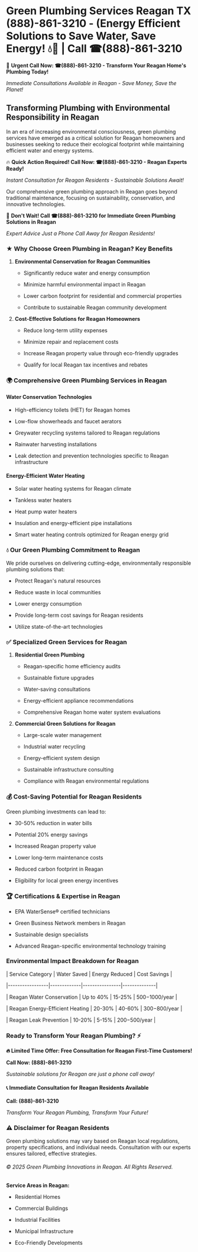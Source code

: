 # Green Plumbing Services Reagan TX (888)-861-3210 - (Energy Efficient Solutions to Save Water, Save Energy! 💧🌿 | Call ☎(888)-861-3210

🚨 **Urgent Call Now: ☎(888)-861-3210 - Transform Your Reagan Home's Plumbing Today!**
*Immediate Consultations Available in Reagan - Save Money, Save the Planet!*

## Transforming Plumbing with Environmental Responsibility in Reagan

In an era of increasing environmental consciousness, green plumbing services have emerged as a critical solution for Reagan homeowners and businesses seeking to reduce their ecological footprint while maintaining efficient water and energy systems. 

🔥 **Quick Action Required! Call Now: ☎(888)-861-3210 - Reagan Experts Ready!**
*Instant Consultation for Reagan Residents - Sustainable Solutions Await!*

Our comprehensive green plumbing approach in Reagan goes beyond traditional maintenance, focusing on sustainability, conservation, and innovative technologies.

🚨 **Don't Wait! Call ☎(888)-861-3210 for Immediate Green Plumbing Solutions in Reagan**
*Expert Advice Just a Phone Call Away for Reagan Residents!*

### ★ Why Choose Green Plumbing in Reagan? Key Benefits

1. **Environmental Conservation for Reagan Communities** 
   - Significantly reduce water and energy consumption
   - Minimize harmful environmental impact in Reagan
   - Lower carbon footprint for residential and commercial properties
   - Contribute to sustainable Reagan community development

2. **Cost-Effective Solutions for Reagan Homeowners** 
   - Reduce long-term utility expenses
   - Minimize repair and replacement costs
   - Increase Reagan property value through eco-friendly upgrades
   - Qualify for local Reagan tax incentives and rebates

### 🌍 Comprehensive Green Plumbing Services in Reagan

#### Water Conservation Technologies
- High-efficiency toilets (HET) for Reagan homes
- Low-flow showerheads and faucet aerators
- Greywater recycling systems tailored to Reagan regulations
- Rainwater harvesting installations
- Leak detection and prevention technologies specific to Reagan infrastructure

#### Energy-Efficient Water Heating
- Solar water heating systems for Reagan climate
- Tankless water heaters
- Heat pump water heaters
- Insulation and energy-efficient pipe installations
- Smart water heating controls optimized for Reagan energy grid

### 💧 Our Green Plumbing Commitment to Reagan

We pride ourselves on delivering cutting-edge, environmentally responsible plumbing solutions that:
- Protect Reagan's natural resources
- Reduce waste in local communities
- Lower energy consumption
- Provide long-term cost savings for Reagan residents
- Utilize state-of-the-art technologies

### ✅ Specialized Green Services for Reagan

1. **Residential Green Plumbing**
   - Reagan-specific home efficiency audits
   - Sustainable fixture upgrades
   - Water-saving consultations
   - Energy-efficient appliance recommendations
   - Comprehensive Reagan home water system evaluations

2. **Commercial Green Solutions for Reagan**
   - Large-scale water management
   - Industrial water recycling
   - Energy-efficient system design
   - Sustainable infrastructure consulting
   - Compliance with Reagan environmental regulations

### 💰 Cost-Saving Potential for Reagan Residents

Green plumbing investments can lead to:
- 30-50% reduction in water bills
- Potential 20% energy savings
- Increased Reagan property value
- Lower long-term maintenance costs
- Reduced carbon footprint in Reagan
- Eligibility for local green energy incentives

### 🏆 Certifications & Expertise in Reagan

- EPA WaterSense® certified technicians
- Green Business Network members in Reagan
- Sustainable design specialists
- Advanced Reagan-specific environmental technology training

### Environmental Impact Breakdown for Reagan

| Service Category | Water Saved | Energy Reduced | Cost Savings |
|-----------------|-------------|----------------|--------------|
| Reagan Water Conservation | Up to 40% | 15-25% | $500-$1000/year |
| Reagan Energy-Efficient Heating | 20-30% | 40-60% | $300-$800/year |
| Reagan Leak Prevention | 10-20% | 5-15% | $200-$500/year |

### Ready to Transform Your Reagan Plumbing? ⚡

**🔥 Limited Time Offer: Free Consultation for Reagan First-Time Customers!**

**Call Now: (888)-861-3210**
*Sustainable solutions for Reagan are just a phone call away!*

#### 📞 Immediate Consultation for Reagan Residents Available

**Call: (888)-861-3210**
*Transform Your Reagan Plumbing, Transform Your Future!*

### ⚠️ Disclaimer for Reagan Residents

Green plumbing solutions may vary based on Reagan local regulations, property specifications, and individual needs. Consultation with our experts ensures tailored, effective strategies.

###### © 2025 Green Plumbing Innovations in Reagan. All Rights Reserved.

**Service Areas in Reagan:** 
- Residential Homes
- Commercial Buildings
- Industrial Facilities
- Municipal Infrastructure
- Eco-Friendly Developments
